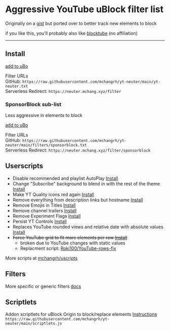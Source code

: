 # Aggressive YouTube uBlock filter list

Originally on a [gist](https://gist.github.com/mchangrh/a51e72bb36a492bfda37a6a9fa537f22) but ported over to better track new elements to block

if you like this, you'll probably also like [blocktube](https://github.com/amitbl/blocktube) (no affiliation)

-----

## Install

[add to uBo](https://subscribe.adblockplus.org/?location=https://neuter.mchang.xyz/filter&title=YouTube%20Neuter)  

Filter URLs  
GitHub: `https://raw.githubusercontent.com/mchangrh/yt-neuter/main/yt-neuter.txt`  
Serverless Redirect: `https://neuter.mchang.xyz/filter`  

### SponsorBlock sub-list
Less aggressive in elements to block

[add to uBo](https://subscribe.adblockplus.org/?location=https://neuter.mchang.xyz/filters/sponsorblock&title=yt-neuter%20sponsorblock)  

Filter URLs  
GitHub: `https://raw.githubusercontent.com/mchangrh/yt-neuter/main/filters/sponsorblock.txt`  
Serverless Redirect: `https://neuter.mchang.xyz/filter/sponsorblock`  

## Userscripts
 - Disable recommended and playlist AutoPlay [Install](https://neuter.mchang.xyz/script/yt-no-autoplay.user.js)
 - Change "Subscribe" background to blend in with the rest of the theme [Install](https://neuter.mchang.xyz/script/mute-subscribe.user.js)
 - Make YT Quality icons red again [Install](https://neuter.mchang.xyz/script/old-red-quality.user.js)
 - Remove everything from description links but hostname [Install](https://neuter.mchang.xyz/script/no-link-path)
 - Remove Emojis in Titles [Install](https://neuter.mchang.xyz/script/no-emoji)
 - Remove channel trailers [Install](https://neuter.mchang.xyz/script/no-trailer)
 - Remove Experiment Flags [Install](https://neuter.mchang.xyz/script/flag-remover)
 - Persist YT Controls [Install](https://uscript.mchang.xyz/yt/yt-persist-ctrl.user.js)
 - Replaces YouTube rounded views and relative date with absolute values [Install](https://uscript.mchang.xyz/yt/yt-absview-date.user.js)
 - ~~Force YouTube grid to fit more elements per row [Install](https://neuter.mchang.xyz/script/reflow.user.js)~~
   - broken due to YouTube changes with static values
   - Replacment script: [Roki100/YouTube-rows-fix](https://github.com/Roki100/YouTube-rows-fix)  

More scripts at [mchangrh/uscripts](https://github.com/mchangrh/uscripts/tree/main/yt)

## Filters
More specific or generic filters [docs](./docs)

## Scriptlets
Addon scriptlets for uBlock Origin to block/replace elements [Instructions](https://github.com/gorhill/uBlock/wiki/Advanced-settings#userresourceslocation)  
`https://raw.githubusercontent.com/mchangrh/yt-neuter/main/scriptlets.js`